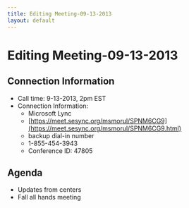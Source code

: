 ```yaml
---
title: Editing Meeting-09-13-2013
layout: default
---
```

# Editing Meeting-09-13-2013

## Connection Information

* Call time: 9-13-2013, 2pm EST
* Connection Information:      
  * Microsoft Lync
  * [https://meet.sesync.org/msmorul/SPNM6CG9](https://meet.sesync.org/msmorul/SPNM6CG9.html)
  * backup dial-in number
  * 1-855-454-3943 
  * Conference ID: 47805


## Agenda 

* Updates from centers
* Fall all hands meeting


